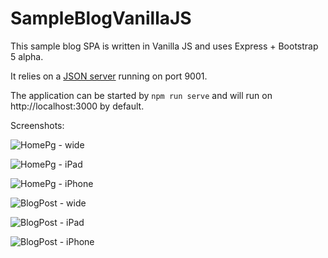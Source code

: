 # SampleBlogVanillaJS

This sample blog SPA is written in Vanilla JS and uses Express + Bootstrap 5 alpha.

It relies on a [JSON server](https://github.com/typicode/json-server) running on port 9001.

The application can be started by `npm run serve` and will run on http://localhost:3000 by default.

Screenshots:

![HomePg - wide](/screenshots/HomePg-wide.JPG)

![HomePg - iPad](/screenshots/HomePg-iPad.JPG)

![HomePg - iPhone](/screenshots/HomePg-phone.JPG)

![BlogPost - wide](/screenshots/BlogPost-wide.JPG)

![BlogPost - iPad](/screenshots/BlogPost-iPad.JPG)

![BlogPost - iPhone](/screenshots/BlogPost-phone.JPG)
